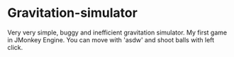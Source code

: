 # Gravitation-simulator
Very very simple, buggy and inefficient gravitation simulator. My first game in JMonkey Engine.
You can move with 'asdw' and shoot balls with left click.

